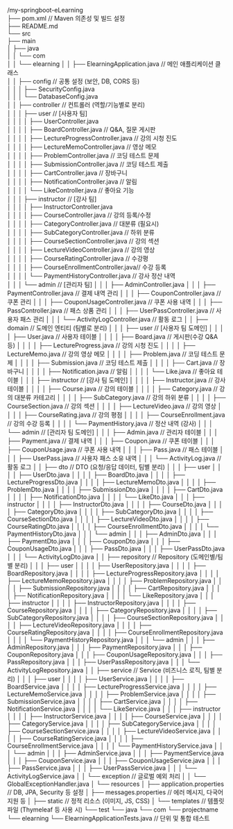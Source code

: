 /my-springboot-eLearning    
├── pom.xml    // Maven 의존성 및 빌드 설정    
├── README.md    
└── src    
    ├── main    
    │   ├── java    
    │   │   └── com    
    │   │        └── elearning
    │   │               ├── ElearningApplication.java       // 메인 애플리케이션 클래스    
    │   │               ├── config                          // 공통 설정 (보안, DB, CORS 등)    
    │   │               │   ├── SecurityConfig.java    
    │   │               │   └── DatabaseConfig.java    
    │   │               ├── controller                    // 컨트롤러 (역할/기능별로 분리)    
    │   │               │   ├── user                      // [사용자 팀]    
    │   │               │   │   ├── UserController.java    
    │   │               │   │   ├── BoardController.java           // Q&A, 질문 게시판    
    │   │               │   │   ├── LectureProgressController.java // 강의 시청 진도    
    │   │               │   │   ├── LectureMemoController.java     // 영상 메모    
    │   │               │   │   ├── ProblemController.java         // 코딩 테스트 문제    
    │   │               │   │   ├── SubmissionController.java      // 코딩 테스트 제출    
    │   │               │   │   ├── CartController.java            // 장바구니    
    │   │               │   │   ├── NotificationController.java    // 알림    
    │   │               │   │   └── LikeController.java            // 좋아요 기능    
    │   │               │   ├── instructor                // [강사 팀]    
    │   │               │   │   ├── InstructorController.java    
    │   │               │   │   ├── CourseController.java          // 강의 등록/수정    
    │   │               │   │   ├── CategoryController.java        // 대분류 (필요시)    
    │   │               │   │   ├── SubCategoryController.java     // 하위 분류    
    │   │               │   │   ├── CourseSectionController.java   // 강의 섹션    
    │   │               │   │   ├── LectureVideoController.java    // 강의 영상    
    │   │               │   │   ├── CourseRatingController.java    // 수강평    
    │   │               │   │   ├── CourseEnrollmentController.java// 수강 등록    
    │   │               │   │   └── PaymentHistoryController.java  // 강사 정산 내역    
    │   │               │   └── admin                     // [관리자 팀]
    │   │               │       ├── AdminController.java
    │   │               │       ├── PaymentController.java         // 결제 내역 관리
    │   │               │       ├── CouponController.java          // 쿠폰 관리
    │   │               │       ├── CouponUsageController.java     // 쿠폰 사용 내역
    │   │               │       ├── PassController.java            // 패스 상품 관리
    │   │               │       ├── UserPassController.java        // 사용자 패스 관리
    │   │               │       └── ActivityLogController.java     // 활동 로그
    │   │               ├── domain                        // 도메인 엔티티 (팀별로 분리)
    │   │               │   ├── user                      // [사용자 팀 도메인]
    │   │               │   │   ├── User.java                    // 사용자 테이블
    │   │               │   │   ├── Board.java                   // 게시판(수강 Q&A 등)
    │   │               │   │   ├── LectureProgress.java         // 강의 시청 진도
    │   │               │   │   ├── LectureMemo.java             // 강의 영상 메모
    │   │               │   │   ├── Problem.java                 // 코딩 테스트 문제
    │   │               │   │   ├── Submission.java              // 코딩 테스트 제출
    │   │               │   │   ├── Cart.java                    // 장바구니
    │   │               │   │   ├── Notification.java            // 알림
    │   │               │   │   └── Like.java                    // 좋아요 테이블
    │   │               │   ├── instructor               // [강사 팀 도메인]
    │   │               │   │   ├── Instructor.java            // 강사 테이블
    │   │               │   │   ├── Course.java                // 강의 테이블
    │   │               │   │   ├── Category.java              // 강의 대분류 카테고리
    │   │               │   │   ├── SubCategory.java           // 강의 하위 분류
    │   │               │   │   ├── CourseSection.java         // 강의 섹션
    │   │               │   │   ├── LectureVideo.java          // 강의 영상
    │   │               │   │   ├── CourseRating.java          // 강의 평점
    │   │               │   │   ├── CourseEnrollment.java      // 강의 수강 등록
    │   │               │   │   └── PaymentHistory.java        // 정산 내역 (강사)
    │   │               │   └── admin                    // [관리자 팀 도메인]
    │   │               │       ├── Admin.java                 // 관리자 테이블
    │   │               │       ├── Payment.java               // 결제 내역
    │   │               │       ├── Coupon.java                // 쿠폰 테이블
    │   │               │       ├── CouponUsage.java           // 쿠폰 사용 내역
    │   │               │       ├── Pass.java                  // 패스 테이블
    │   │               │       ├── UserPass.java              // 사용자 패스 소유 내역
    │   │               │       └── ActivityLog.java           // 활동 로그
    │   │               ├── dto                           // DTO (요청/응답 데이터, 팀별 분리)
    │   │               │   ├── user
    │   │               │   │   ├── UserDto.java
    │   │               │   │   ├── BoardDto.java
    │   │               │   │   ├── LectureProgressDto.java
    │   │               │   │   ├── LectureMemoDto.java
    │   │               │   │   ├── ProblemDto.java
    │   │               │   │   ├── SubmissionDto.java
    │   │               │   │   ├── CartDto.java
    │   │               │   │   ├── NotificationDto.java
    │   │               │   │   └── LikeDto.java
    │   │               │   ├── instructor
    │   │               │   │   ├── InstructorDto.java
    │   │               │   │   ├── CourseDto.java
    │   │               │   │   ├── CategoryDto.java
    │   │               │   │   ├── SubCategoryDto.java
    │   │               │   │   ├── CourseSectionDto.java
    │   │               │   │   ├── LectureVideoDto.java
    │   │               │   │   ├── CourseRatingDto.java
    │   │               │   │   ├── CourseEnrollmentDto.java
    │   │               │   │   └── PaymentHistoryDto.java
    │   │               │   └── admin
    │   │               │       ├── AdminDto.java
    │   │               │       ├── PaymentDto.java
    │   │               │       ├── CouponDto.java
    │   │               │       ├── CouponUsageDto.java
    │   │               │       ├── PassDto.java
    │   │               │       ├── UserPassDto.java
    │   │               │       └── ActivityLogDto.java
    │   │               ├── repository                    // Repository (도메인별/팀별 분리)
    │   │               │   ├── user
    │   │               │   │   ├── UserRepository.java
    │   │               │   │   ├── BoardRepository.java
    │   │               │   │   ├── LectureProgressRepository.java
    │   │               │   │   ├── LectureMemoRepository.java
    │   │               │   │   ├── ProblemRepository.java
    │   │               │   │   ├── SubmissionRepository.java
    │   │               │   │   ├── CartRepository.java
    │   │               │   │   ├── NotificationRepository.java
    │   │               │   │   └── LikeRepository.java
    │   │               │   ├── instructor
    │   │               │   │   ├── InstructorRepository.java
    │   │               │   │   ├── CourseRepository.java
    │   │               │   │   ├── CategoryRepository.java
    │   │               │   │   ├── SubCategoryRepository.java
    │   │               │   │   ├── CourseSectionRepository.java
    │   │               │   │   ├── LectureVideoRepository.java
    │   │               │   │   ├── CourseRatingRepository.java
    │   │               │   │   ├── CourseEnrollmentRepository.java
    │   │               │   │   └── PaymentHistoryRepository.java
    │   │               │   └── admin
    │   │               │       ├── AdminRepository.java
    │   │               │       ├── PaymentRepository.java
    │   │               │       ├── CouponRepository.java
    │   │               │       ├── CouponUsageRepository.java
    │   │               │       ├── PassRepository.java
    │   │               │       ├── UserPassRepository.java
    │   │               │       └── ActivityLogRepository.java
    │   │               ├── service                         // Service (비즈니스 로직, 팀별 분리)
    │   │               │   ├── user
    │   │               │   │   ├── UserService.java
    │   │               │   │   ├── BoardService.java
    │   │               │   │   ├── LectureProgressService.java
    │   │               │   │   ├── LectureMemoService.java
    │   │               │   │   ├── ProblemService.java
    │   │               │   │   ├── SubmissionService.java
    │   │               │   │   ├── CartService.java
    │   │               │   │   ├── NotificationService.java
    │   │               │   │   └── LikeService.java
    │   │               │   ├── instructor
    │   │               │   │   ├── InstructorService.java
    │   │               │   │   ├── CourseService.java
    │   │               │   │   ├── CategoryService.java
    │   │               │   │   ├── SubCategoryService.java
    │   │               │   │   ├── CourseSectionService.java
    │   │               │   │   ├── LectureVideoService.java
    │   │               │   │   ├── CourseRatingService.java
    │   │               │   │   ├── CourseEnrollmentService.java
    │   │               │   │   └── PaymentHistoryService.java
    │   │               │   └── admin
    │   │               │       ├── AdminService.java
    │   │               │       ├── PaymentService.java
    │   │               │       ├── CouponService.java
    │   │               │       ├── CouponUsageService.java
    │   │               │       ├── PassService.java
    │   │               │       ├── UserPassService.java
    │   │               │       └── ActivityLogService.java
    │   │               └── exception                     // 글로벌 예외 처리
    │   │                   └── GlobalExceptionHandler.java
    │   └── resources
    │       ├── application.properties              // DB, JPA, Security 등 설정
    │       ├── messages.properties                 // 에러 메시지, 다국어 지원 등
    │       ├── static                              // 정적 리소스 (이미지, JS, CSS)
    │       └── templates                           // 템플릿 파일 (Thymeleaf 등 사용 시)
    └── test
        └── java
            └── com
                └── projectname
                    └── elearning
                        └── ElearningApplicationTests.java   // 단위 및 통합 테스트

